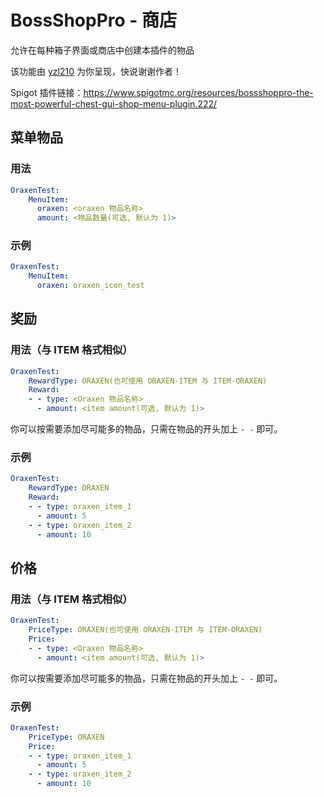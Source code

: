 # BossShopPro - 商店
允许在每种箱子界面或商店中创建本插件的物品

该功能由 [yzl210](https://github.com/yzl210) 为你呈现，快说谢谢作者！

Spigot 插件链接：https://www.spigotmc.org/resources/bossshoppro-the-most-powerful-chest-gui-shop-menu-plugin.222/

## 菜单物品

### 用法

```YAML
OraxenTest:
    MenuItem:
      oraxen: <oraxen 物品名称>
      amount: <物品数量(可选, 默认为 1)>
```
### 示例
```YAML
OraxenTest:
    MenuItem:
      oraxen: oraxen_icon_test
```

## 奖励

### 用法（与 ITEM 格式相似）

```YAML
OraxenTest:
    RewardType: ORAXEN(也可使用 ORAXEN-ITEM 与 ITEM-ORAXEN)
    Reward:
    - - type: <Oraxen 物品名称>
      - amount: <item amount(可选, 默认为 1)>
```

你可以按需要添加尽可能多的物品，只需在物品的开头加上 `- -` 即可。

### 示例

```YAML
OraxenTest:
    RewardType: ORAXEN
    Reward:
    - - type: oraxen_item_1
      - amount: 5
    - - type: oraxen_item_2
      - amount: 10
```

## 价格

### 用法（与 ITEM 格式相似）

```YAML
OraxenTest:
    PriceType: ORAXEN(也可使用 ORAXEN-ITEM 与 ITEM-ORAXEN)
    Price:
    - - type: <Oraxen 物品名称>
      - amount: <item amount(可选, 默认为 1)>
```
你可以按需要添加尽可能多的物品，只需在物品的开头加上 `- -` 即可。

### 示例

```YAML
OraxenTest:
    PriceType: ORAXEN
    Price:
    - - type: oraxen_item_1
      - amount: 5
    - - type: oraxen_item_2
      - amount: 10
```